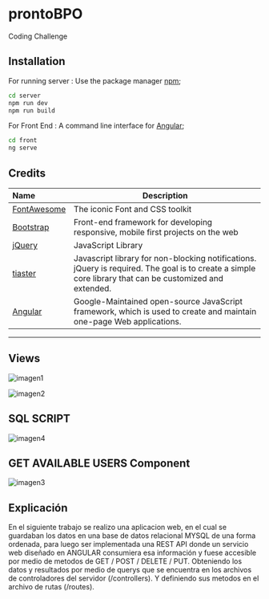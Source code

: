 # prontoBPO
Coding Challenge

## Installation

For running server : 
Use the package manager [npm](https://www.npmjs.com/);

```bash
cd server
npm run dev
npm run build
```

For Front End  : 
A command line interface for [Angular](https://cli.angular.io/);

```bash
cd front
ng serve
```
## Credits ##

 Name | Description |
:-----| ------------|
 [FontAwesome](http://fontawesome.io/) | The iconic Font and CSS toolkit
 [Bootstrap](http://getbootstrap.com)  | Front-end framework for developing responsive, mobile first projects on the web
 [jQuery](http://jquery.com/)  | JavaScript Library
 [tiaster](https://github.com/CodeSeven/toastr)  | Javascript library for non-blocking notifications. jQuery is required. The goal is to create a simple core library that can be customized and extended.
 [Angular](https://angular.io/) |  Google-Maintained open-source JavaScript framework, which is used to create and maintain one-page Web applications. 
---

## Views

![imagen1](https://user-images.githubusercontent.com/20478027/51875335-281b7f00-232a-11e9-933d-7179e0daf38d.png)

![imagen2](https://user-images.githubusercontent.com/20478027/51875336-281b7f00-232a-11e9-92ef-b4aa4728fe6f.png)


## SQL SCRIPT 

![imagen4](https://user-images.githubusercontent.com/20478027/51875338-281b7f00-232a-11e9-8624-68e4087d79b4.png)


## GET AVAILABLE USERS Component

![imagen3](https://user-images.githubusercontent.com/20478027/51875337-281b7f00-232a-11e9-8c07-41c570a5e5aa.png)

## Explicación 
En el siguiente trabajo se realizo una aplicacion web, en el cual se guardaban los datos en una  base de datos relacional MYSQL de una forma ordenada, para luego ser implementada una REST API donde un servicio web diseñado en ANGULAR consumiera esa información y fuese accesible por medio de metodos de GET / POST / DELETE / PUT. 
Obteniendo los datos y resultados por medio de querys que se encuentra en los archivos de controladores del servidor (/controllers).
Y definiendo sus metodos en el archivo de rutas (/routes).
